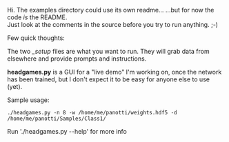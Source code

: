 Hi.  The examples directory could use its own readme...  ...but for now the code *is* the README.   
Just look at the comments in the source before you try to run anything. ;-)

Few quick thoughts:

The two *_setup* files are what you want to run.  They will grab data from elsewhere and provide prompts and instructions. 

**headgames.py** is a GUI for a "live demo" I'm working on, once the network has been trained, but I don't expect it to be easy for anyone else to use (yet).

Sample usage:

    ./headgames.py -n 8 -w /home/me/panotti/weights.hdf5 -d /home/me/panotti/Samples/Class1/

Run './headgames.py --help' for more info

